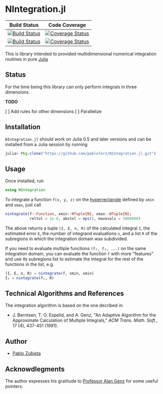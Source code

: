 # NIntegration.jl


| **Build Status**                          | **Code Coverage**                              |
|:-----------------------------------------:|:----------------------------------------------:|
| [![Build Status][travis-img]][travis-url] | [![Coverage Status][coveral-img]][coveral-url] |
| [![Build Status][appvey-img]][appvey-url] | [![Coverage Status][codecov-img]][codecov-url] |


This is library intended to provided multidimensional numerical integration
routines in pure [Julia](http://julialang.org)

## Status

For the time being this library can only perform integrals in three dimensions.

**TODO**

 [ ] Add rules for other dimensions
 [ ] Parallelize

## Installation

`NIntegration.jl` should work on Julia 0.5 and later versions and can be
installed from a Julia session by running

```julia
julia> Pkg.clone("https://github.com/pabloferz/NIntegration.jl.git")
```

## Usage

Once installed, run

```julia
using NIntegration
```

To integrate a function `f(x, y, z)` on the
[hyperrectangle](https://en.wikipedia.org/wiki/Hyperrectangle) defined by
`xmin` and `xmax`, just call

```julia
nintegrate(f::Function, xmin::NTuple{N}, xmax::NTuple{N};
           reltol = 1e-6, abstol = eps(), maxevals = 1000000)
```

The above returns a tuple `(I, E, n, R)` of the calculated integral `I`, the
estimated error `E`, the number of integrand evaluations `n`, and a list `R` of
the subregions in which the integration domain was subdivided.

If you need to evaluate multiple functions `(f₁, f₂, ...)` on the same
integration domain, you can evaluate the function `f` with more "features" and
use its subregions list to estimate the integral for the rest of the functions
in the list, e.g.

```julia
(I, E, n, R) = nintegrate(f, xmin, xmin)
I₁ = nintegrate(f₁, R)
```

## Technical Algorithms and References

The integration algorithm is based on the one decribed in:

 * J. Berntsen, T. O. Espelid, and A. Genz, "An Adaptive Algorithm for the
   Approximate Calculation of Multiple Integrals," *ACM Trans. Math. Soft.*, 17
   (4), 437-451 (1991).

## Author

 * [Pablo Zubieta](https://github.com/pabloferz)

## Acknowdlegments

The author expresses his gratitude to [Professor Alan
Genz](http://www.math.wsu.edu/faculty/genz/homepage) for some useful pointers.



[//]: # (Links)

[travis-img]: https://travis-ci.org/pabloferz/NIntegration.jl.svg?branch=master
[travis-url]: https://travis-ci.org/pabloferz/NIntegration.jl

[appvey-img]: https://ci.appveyor.com/api/projects/status/a2ot9sej796hernj?svg=true
[appvey-url]: https://ci.appveyor.com/project/pabloferz/nintegration-jl

[coveral-img]: https://coveralls.io/repos/pabloferz/NIntegration.jl/badge.svg?branch=master&service=github
[coveral-url]: https://coveralls.io/github/pabloferz/NIntegration.jl?branch=master

[codecov-img]: http://codecov.io/github/pabloferz/NIntegration.jl/coverage.svg?branch=master
[codecov-url]: http://codecov.io/github/pabloferz/NIntegration.jl?branch=master

